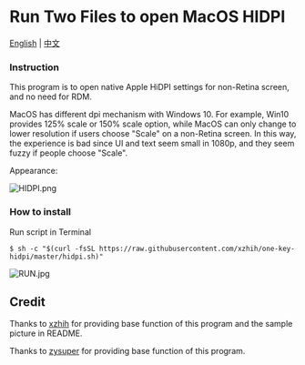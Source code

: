 # Run Two Files to open MacOS HIDPI

[English](README.md) | [中文](README-CN.md)

### Instruction

This program is to open native Apple HiDPI settings for non-Retina screen, and no need for RDM.

MacOS has different dpi mechanism with Windows 10. For example, Win10 provides 125% scale or 150% scale option, while MacOS can only change to lower resolution if users choose "Scale" on a non-Retina screen. In this way, the experience is bad since UI and text seem small in 1080p, and they seem fuzzy if people choose "Scale".

Appearance:

![HIDPI.png](https://i.loli.net/2018/05/27/5b09ff7b4745c.jpg)

### How to install

Run script in Terminal

```
$ sh -c "$(curl -fsSL https://raw.githubusercontent.com/xzhih/one-key-hidpi/master/hidpi.sh)"
```
![RUN.jpg](https://i.loli.net/2018/08/28/5b844de4dbb9e.jpg)

## Credit

Thanks to [xzhih](https://github.com/xzhih) for providing base function of this program and the sample picture in README.

Thanks to [zysuper](https://github.com/zysuper) for providing base function of this program.
